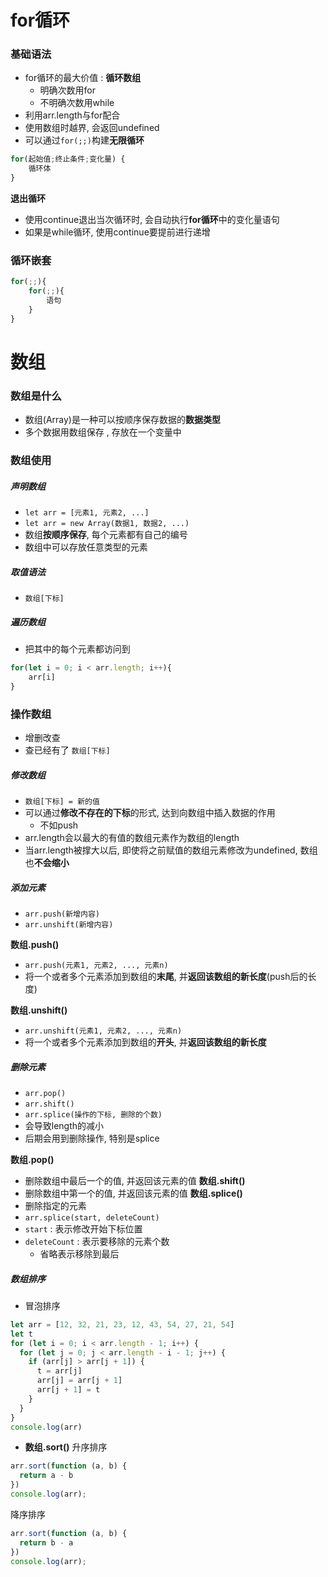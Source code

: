 
# for循环

### 基础语法

- for循环的最大价值 : **循环数组**
	- 明确次数用for
	- 不明确次数用while
- 利用arr.length与for配合
- 使用数组时越界, 会返回undefined
- 可以通过`for(;;)`构建**无限循环**
```js
for(起始值;终止条件;变化量) {
	循环体
}
```

**退出循环**
- 使用continue退出当次循环时, 会自动执行**for循环**中的变化量语句
- 如果是while循环, 使用continue要提前进行递增

### 循环嵌套

```js
for(;;){
	for(;;){
		语句
	}
}
```

# 数组

### 数组是什么
- 数组(Array)是一种可以按顺序保存数据的**数据类型**
- 多个数据用数组保存 , 存放在一个变量中

### 数组使用

##### 声明数组
- `let arr = [元素1, 元素2, ...]`
- `let arr = new Array(数据1, 数据2, ...)`
- 数组**按顺序保存**, 每个元素都有自己的编号
- 数组中可以存放任意类型的元素

##### 取值语法
- `数组[下标]`

##### 遍历数组
- 把其中的每个元素都访问到
```js
for(let i = 0; i < arr.length; i++){
	arr[i]
}
```

### 操作数组
- 增删改查
- 查已经有了 `数组[下标]`

##### 修改数组
- `数组[下标] = 新的值`
- 可以通过**修改不存在的下标**的形式, 达到向数组中插入数据的作用
	- 不如push
- arr.length会以最大的有值的数组元素作为数组的length
- 当arr.length被撑大以后, 即使将之前赋值的数组元素修改为undefined, 数组也**不会缩小**

##### 添加元素
- `arr.push(新增内容)`
- `arr.unshift(新增内容)`

**数组.push()**
- `arr.push(元素1, 元素2, ..., 元素n)`
- 将一个或者多个元素添加到数组的**末尾**, 并**返回该数组的新长度**(push后的长度)

**数组.unshift()**
-  `arr.unshift(元素1, 元素2, ..., 元素n)`
- 将一个或者多个元素添加到数组的**开头**, 并**返回该数组的新长度**

##### 删除元素
- `arr.pop()`
- `arr.shift()`
- `arr.splice(操作的下标, 删除的个数)`
- 会导致length的减小
- 后期会用到删除操作, 特别是splice

**数组.pop()**
- 删除数组中最后一个的值, 并返回该元素的值
**数组.shift()**
- 删除数组中第一个的值, 并返回该元素的值
**数组.splice()**
- 删除指定的元素
- `arr.splice(start, deleteCount)`
- `start` : 表示修改开始下标位置
- `deleteCount` : 表示要移除的元素个数
	- 省略表示移除到最后

##### 数组排序

- 冒泡排序
```js
let arr = [12, 32, 21, 23, 12, 43, 54, 27, 21, 54]
let t
for (let i = 0; i < arr.length - 1; i++) {
  for (let j = 0; j < arr.length - i - 1; j++) {
	if (arr[j] > arr[j + 1]) {
	  t = arr[j]
	  arr[j] = arr[j + 1]
	  arr[j + 1] = t
	}
  }
}
console.log(arr)
```
- **数组.sort()**
升序排序
```js
arr.sort(function (a, b) {
  return a - b
})
console.log(arr);
```
降序排序
```js
arr.sort(function (a, b) {
  return b - a
})
console.log(arr);
```







